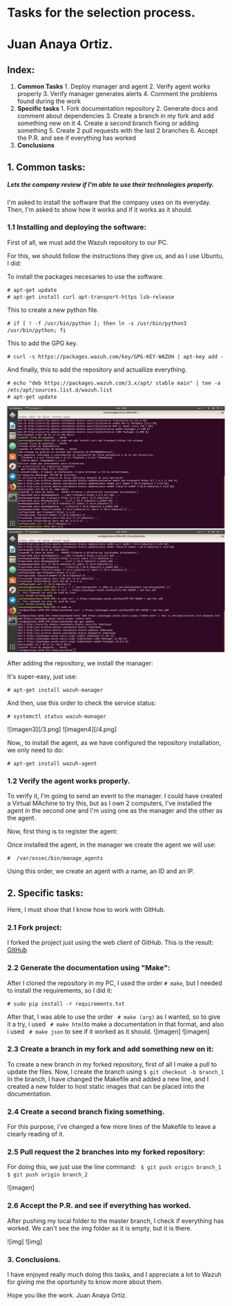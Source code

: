 # Tasks for the selection process.
# Juan Anaya Ortiz.

## Index:
  1. **Common Tasks**
    1. Deploy manager and agent
    2. Verify agent works properly
    3. Verify manager generates alerts
    4. Comment the problems found during the work
  2. **Specific tasks**
    1. Fork documentation repository
    2. Generate docs and comment about dependencies
    3. Create a branch in my fork and add something new on it
    4. Create a second branch fixing or adding something
    5. Create 2 pull requests with the last 2 branches
    6. Accept the P.R. and see if everything has worked
  3. **Conclusions**

## 1. Common tasks:

##### Lets the company review if I'm able to use their technologies properly.
I'm asked to install the software that the company uses on its everyday.
Then, I'm asked to show how it works and if it works as it should.

### 1.1 Installing and deploying the software:

First of all, we must add the Wazuh repository to our PC.

For this, we should follow the instructions they give us, and as I use Ubuntu, I did:

To install the packages necesaries to use the software.
```
# apt-get update
# apt-get install curl apt-transport-https lsb-release
```

This to create a new python file.
```
# if [ ! -f /usr/bin/python ]; then ln -s /usr/bin/python3 /usr/bin/python; fi
```

This to add the GPG key.
```
# curl -s https://packages.wazuh.com/key/GPG-KEY-WAZUH | apt-key add -
```

And finally, this to add the repository and actuallize everything.
```
# echo "deb https://packages.wazuh.com/3.x/apt/ stable main" | tee -a /etc/apt/sources.list.d/wazuh.list
# apt-get update
```
![imagen1](https://github.com/JaoChaos/wazuh_tasks/blob/master/img/1.png)
![imagen2](https://github.com/JaoChaos/wazuh_tasks/blob/master/img/2.png)

After adding the repository, we install the manager:

It's super-easy, just use:
```
# apt-get install wazuh-manager
```

And then, use this order to check the service status:
```
# systemctl status wazuh-manager
```

![imagen3][/3.png]
![imagen4][/4.png]

Now,, to install the agent, as we have configured the repository installation, we only need to do:
```
# apt-get install wazuh-agent
```

### 1.2 Verify the agent works properly.

To verify it, I'm going to send an event to the manager.
I could have created a Virtual MAchine to try this, but as I own 2 computers, I've installed the agent in the second one and I'm using one as the manager and the other as the agent.

Now, first thing is to register the agent:

Once installed the agent, in the manager we create the agent we will use:

```
#  /var/ossec/bin/manage_agents
```

Using this order, we create an agent with a name, an ID and an IP.



## 2. Specific tasks:

Here, I must show that I know how to work with GitHub.

### 2.1 Fork project:

I forked the project just using the web client of GitHub.
This is the result:
[GitHub](https://github.com/JaoChaos/wazuh-documentation)

### 2.2 Generate the documentation using "Make":

After I cloned the repository in my PC, I used the order ``` # make ```, but I needed to install the requirements, so I did it:

```
# sudo pip install -r requirements.txt
```

After that, I was able to use the order ``` # make (arg)``` as I wanted, so to give it a try, i used ``` # make html```to make a documentation in that format, and also i used ``` # make json``` to see if it worked as it should.
![imagen]
![imagen]

### 2.3 Create a branch in my fork and add something new on it:

To create a new branch in my forked repository, first of all I make a pull to update the files.
Now, I create the branch using ``` $ git checkout -b branch_1 ```
In the branch, I have changed the Makefile and added a new line, and I created a new folder to host static images that can be placed into the documentation.

### 2.4  Create a second branch fixing something.
For this purpose, i've changed a few more lines of the Makefile to leave a clearly reading of it.


### 2.5 Pull request the 2 branches into my forked repository:

For doing this, we just use the line command:
``` $ git push origin branch_1```
``` $ git push origin branch_2```

![imagen]

### 2.6 Accept the P.R. and see if everything has worked.

After pushing my local folder to the master branch, I check if everything has worked.
We can't see the img folder as it is empty, but it is there.

![img]
![img]

### 3. Conclusions.

I have enjoyed really much doing this tasks, and I appreciate a lot to Wazuh for giving me the oportunity to know more about them.

Hope you like the work.
Juan Anaya Ortiz.
